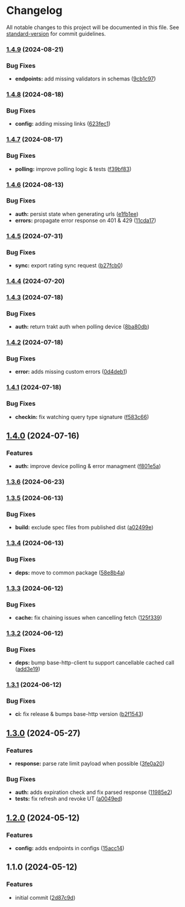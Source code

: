 # Changelog

All notable changes to this project will be documented in this file. See [standard-version](https://github.com/conventional-changelog/standard-version) for commit guidelines.

### [1.4.9](https://github.com/dvcol/trakt-http-client/compare/v1.4.8...v1.4.9) (2024-08-21)


### Bug Fixes

* **endpoints:** add missing validators in schemas ([9cb1c97](https://github.com/dvcol/trakt-http-client/commit/9cb1c97bc8cfc1b8e3c7300bd5c57aecefa4056a))

### [1.4.8](https://github.com/dvcol/trakt-http-client/compare/v1.4.7...v1.4.8) (2024-08-18)


### Bug Fixes

* **config:** adding missing links ([623fec1](https://github.com/dvcol/trakt-http-client/commit/623fec171ee337e564cb26df33d06af0c753aa37))

### [1.4.7](https://github.com/dvcol/trakt-http-client/compare/v1.4.6...v1.4.7) (2024-08-17)


### Bug Fixes

* **polling:** improve polling logic & tests ([f39bf83](https://github.com/dvcol/trakt-http-client/commit/f39bf83d5282898a45c375f7d17babf58cf929d4))

### [1.4.6](https://github.com/dvcol/trakt-http-client/compare/v1.4.5...v1.4.6) (2024-08-13)


### Bug Fixes

* **auth:** persist state when generating urls ([e1fb1ee](https://github.com/dvcol/trakt-http-client/commit/e1fb1eea04d1fec783792d094f57c79a6a1346d1))
* **errors:** propagate error response on 401 & 429 ([11cda17](https://github.com/dvcol/trakt-http-client/commit/11cda17330493452ad8f8290adff0c5e998a0315))

### [1.4.5](https://github.com/dvcol/trakt-http-client/compare/v1.4.4...v1.4.5) (2024-07-31)


### Bug Fixes

* **sync:** export rating sync request ([b27fcb0](https://github.com/dvcol/trakt-http-client/commit/b27fcb04bff0bbf2540ceec7d8201545cfa2a81b))

### [1.4.4](https://github.com/dvcol/trakt-http-client/compare/v1.4.3...v1.4.4) (2024-07-20)

### [1.4.3](https://github.com/dvcol/trakt-http-client/compare/v1.4.2...v1.4.3) (2024-07-18)


### Bug Fixes

* **auth:** return trakt auth when polling device ([8ba80db](https://github.com/dvcol/trakt-http-client/commit/8ba80dbc9a8cd9af04369dc58f416f85081c632a))

### [1.4.2](https://github.com/dvcol/trakt-http-client/compare/v1.4.1...v1.4.2) (2024-07-18)


### Bug Fixes

* **error:** adds missing custom errors ([0d4deb1](https://github.com/dvcol/trakt-http-client/commit/0d4deb13d511729f7b1ce0ae419839f684dfd563))

### [1.4.1](https://github.com/dvcol/trakt-http-client/compare/v1.4.0...v1.4.1) (2024-07-18)


### Bug Fixes

* **checkin:** fix watching query type signature ([f583c66](https://github.com/dvcol/trakt-http-client/commit/f583c66f488ee68981aa788b30aea662b1bc0030))

## [1.4.0](https://github.com/dvcol/trakt-http-client/compare/v1.3.6...v1.4.0) (2024-07-16)


### Features

* **auth:** improve device polling & error managment ([f801e5a](https://github.com/dvcol/trakt-http-client/commit/f801e5a175546c356bddd42e5ed75eabdbdab8ff))

### [1.3.6](https://github.com/dvcol/trakt-http-client/compare/v1.3.5...v1.3.6) (2024-06-23)

### [1.3.5](https://github.com/dvcol/trakt-http-client/compare/v1.3.4...v1.3.5) (2024-06-13)


### Bug Fixes

* **build:** exclude spec files from published dist ([a02499e](https://github.com/dvcol/trakt-http-client/commit/a02499e13bf698824fe89f07b6cc221c437a3db0))

### [1.3.4](https://github.com/dvcol/trakt-http-client/compare/v1.3.3...v1.3.4) (2024-06-13)


### Bug Fixes

* **deps:** move to common package ([58e8b4a](https://github.com/dvcol/trakt-http-client/commit/58e8b4a26b96270a86f894c3a0e9cea2d28f1a5f))

### [1.3.3](https://github.com/dvcol/trakt-http-client/compare/v1.3.2...v1.3.3) (2024-06-12)


### Bug Fixes

* **cache:** fix chaining issues when cancelling fetch ([125f339](https://github.com/dvcol/trakt-http-client/commit/125f339f6e8614535c4f39cd6b88ece1ad0ccde2))

### [1.3.2](https://github.com/dvcol/trakt-http-client/compare/v1.3.1...v1.3.2) (2024-06-12)


### Bug Fixes

* **deps:** bump base-http-client tu support cancellable cached call ([add3e19](https://github.com/dvcol/trakt-http-client/commit/add3e19a590cf28782b1c5dbadd5525ff81b65f9))

### [1.3.1](https://github.com/dvcol/trakt-http-client/compare/v1.3.0...v1.3.1) (2024-06-12)


### Bug Fixes

* **ci:** fix release & bumps base-http version ([b2f1543](https://github.com/dvcol/trakt-http-client/commit/b2f1543367ef00d1781f1bdbe15cd33aa3dc3be6))

## [1.3.0](https://github.com/dvcol/trakt-http-client/compare/v1.2.0...v1.3.0) (2024-05-27)


### Features

* **response:** parse rate limit payload when possible ([3fe0a20](https://github.com/dvcol/trakt-http-client/commit/3fe0a20fcd5b8487c94ad2d07759aeb8a20ad6cc))


### Bug Fixes

* **auth:** adds expiration check and fix parsed response ([11985e2](https://github.com/dvcol/trakt-http-client/commit/11985e2060291fe0c57c785079bf1af3cc9eaef5))
* **tests:** fix refresh and revoke UT ([a0049ed](https://github.com/dvcol/trakt-http-client/commit/a0049ed1e2111b9bd60982871690fbc4b6c7cd4e))

## [1.2.0](https://github.com/dvcol/trakt-http-client/compare/v1.1.0...v1.2.0) (2024-05-12)


### Features

* **config:** adds endpoints in configs ([15acc14](https://github.com/dvcol/trakt-http-client/commit/15acc14534e989cdc41f39431e8ad13b0cdd21ff))

## 1.1.0 (2024-05-12)


### Features

* initial commit ([2d87c9d](https://github.com/dvcol/trakt-http-client/commit/2d87c9d67241d63f62fa19a902c83cce688154d4))
